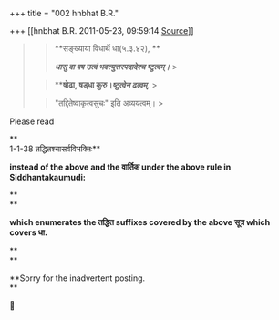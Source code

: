 +++
title = "002 hnbhat B.R."

+++
[[hnbhat B.R.	2011-05-23, 09:59:14 [Source](https://groups.google.com/g/bvparishat/c/JGM0sePgKhk)]]



> 
> >   
> > 
> > 
> > **सङ्ख्याया विधार्थे धा(५.३.४२), **  
> > 
> > 
> > ***धासु वा षष उत्वं भवत्युत्तरपदादेश्च ष्टुत्वम्।*** >
> 
> > 
> > ****षोढा, षड्धा कुरु।*ष्टुत्वेन ढत्वम्,*** >
> 
> > 
> > "तद्दितेष्वाकृत्वसुचः" इति अव्ययत्वम्। >
> 
> > 
> >   
> > 
> > 
> > 
> > 
> > 
> > 
> >   
> > 
> > 
> > 

  

Please read

**  
1-1-38 तद्धितश्चासर्वविभक्तिः**

**instead of the above and the वार्तिक under the above rule in Siddhantakaumudi:**

**  
**

**which enumerates the तद्धित suffixes covered by the above सूत्र which covers धा.**

**  
**

**Sorry for the inadvertent posting.  
**





